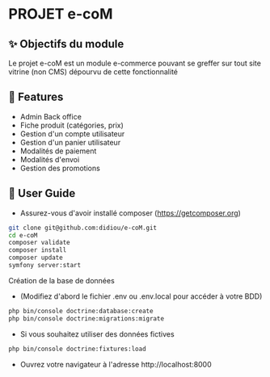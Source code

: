 # PROJET e-coM

## :sparkles: Objectifs du module

Le projet e-coM est un module e-commerce pouvant se greffer sur tout site vitrine (non CMS) dépourvu de cette fonctionnalité

## :rocket: Features

* Admin Back office
* Fiche produit (catégories, prix)
* Gestion d'un compte utilisateur
* Gestion d'un panier utilisateur
* Modalités de paiement
* Modalités d'envoi 
* Gestion des promotions


## :high_brightness:  User Guide

- Assurez-vous d'avoir installé composer (https://getcomposer.org)

```bash
git clone git@github.com:didiou/e-coM.git
cd e-coM
composer validate
composer install
composer update
symfony server:start
```
Création de la base de données

- (Modifiez d'abord le fichier .env ou .env.local pour accéder à votre BDD)

```bash
php bin/console doctrine:database:create
php bin/console doctrine:migrations:migrate
```

- Si vous souhaitez utiliser des données fictives

```bash
php bin/console doctrine:fixtures:load
```

- Ouvrez votre navigateur à l'adresse http://localhost:8000


